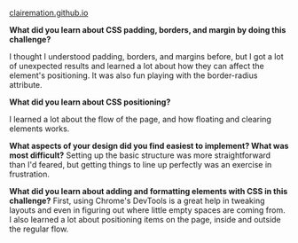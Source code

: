 [clairemation.github.io](http://clairemation.github.io)

**What did you learn about CSS padding, borders, and margin by doing this challenge?**

I thought I understood padding, borders, and margins before, but I got a lot of unexpected results and learned a lot about how they can affect the element's positioning. It was also fun playing with the border-radius attribute.

**What did you learn about CSS positioning?**

I learned a lot about the flow of the page, and how floating and clearing elements works.

**What aspects of your design did you find easiest to implement? What was most difficult?**
Setting up the basic structure was more straightforward than I'd feared, but getting things to line up perfectly was an exercise in frustration.

**What did you learn about adding and formatting elements with CSS in this challenge?**
First, using Chrome's DevTools is a great help in tweaking layouts and even in figuring out where little empty spaces are coming from. I also learned a lot about positioning items on the page, inside and outside the regular flow.